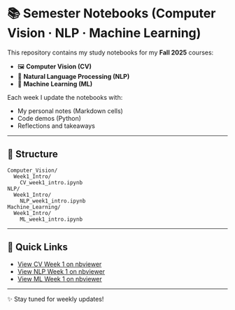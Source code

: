 # 📚 Semester Notebooks (Computer Vision · NLP · Machine Learning)

This repository contains my study notebooks for my **Fall 2025** courses:  
- 🖼️ **Computer Vision (CV)**  
- 📝 **Natural Language Processing (NLP)**  
- 🤖 **Machine Learning (ML)**  

Each week I update the notebooks with:  
- My personal notes (Markdown cells)  
- Code demos (Python)  
- Reflections and takeaways  

---

## 📂 Structure
```
Computer_Vision/
  Week1_Intro/
    CV_week1_intro.ipynb
NLP/
  Week1_Intro/
    NLP_week1_intro.ipynb
Machine_Learning/
  Week1_Intro/
    ML_week1_intro.ipynb
```

---
<!--
## 🚀 Workflow  
 These instructions are mostly for me, can be hidden if repo is public 
1. Duplicate the `Week1_Intro` folder each week (`Week2_...`, `Week3_...`).  
2. Keep notes in Markdown cells + small runnable demos.  
3. Commit weekly to GitHub.  
4. To view notebooks nicely without running, paste the GitHub notebook URL into [nbviewer](https://nbviewer.org).  

---
-->
## 🔗 Quick Links
- [View CV Week 1 on nbviewer](https://nbviewer.org/github/DataMnk/Notebooks/blob/main/Computer_Vision/Week1_Intro/CV_week1_intro.ipynb)  
- [View NLP Week 1 on nbviewer](https://nbviewer.org/github/DataMnk/Notebooks/blob/main/NLP/Week1_Intro/NLP_week1_intro.ipynb)  
- [View ML Week 1 on nbviewer](https://nbviewer.org/github/DataMnk/Notebooks/blob/main/Machine_Learning/Week1_Intro/ML_week1_intro.ipynb)  

---
✨ Stay tuned for weekly updates!
